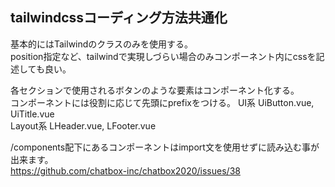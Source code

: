 ## tailwindcssコーディング方法共通化 

基本的にはTailwindのクラスのみを使用する。    
position指定など、tailwindで実現しづらい場合のみコンポーネント内にcssを記述しても良い。

各セクションで使用されるボタンのような要素はコンポーネント化する。  
コンポーネントには役割に応じて先頭にprefixをつける。
UI系 UiButton.vue, UiTitle.vue  
Layout系 LHeader.vue, LFooter.vue

/components配下にあるコンポーネントはimport文を使用せずに読み込む事が出来ます。  
https://github.com/chatbox-inc/chatbox2020/issues/38

